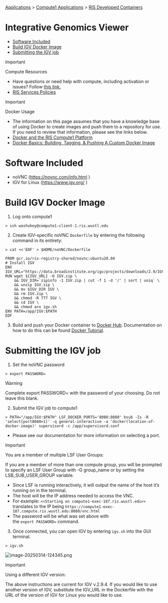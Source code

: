 
[Applications](../../../Applications.md) > [Compute1 Applications](../../Compute1%20Applications.md) > [RIS Developed Containers](../RIS%20Developed%20Containers.md)

# Integrative Genomics Viewer

- [Software Included](#software-included)
- [Build IGV Docker Image](#build-igv-docker-image)
- [Submitting the IGV job](#submitting-the-igv-job)

> [!IMPORTANT]
> Compute Resources
>
> - Have questions or need help with compute, including activation or issues? Follow [this link.](https://washu.atlassian.net/servicedesk/customer/portal/2/group/6/create/43)
> - [RIS Services Policies](../../../RIS%20Services%20Policies.md)

> [!IMPORTANT]
> Docker Usage
>
> - The information on this page assumes that you have a knowledge base of using Docker to create images and push them to a repository for use. If you need to review that information, please see the links below.
> - [Docker and the RIS Compute1 Platform](../../../Compute1/Docker%20and%20the%20RIS%20Compute1%20Platform.md)
> - [Docker Basics: Building, Tagging, & Pushing A Custom Docker Image](../../../Docker/Docker%20Basics_%20Building,%20Tagging,%20&%20Pushing%20A%20Custom%20Docker%20Image.md)

# Software Included

- noVNC (<https://novnc.com/info.html> )
- IGV for Linux (<https://www.igv.org/> )

# Build IGV Docker Image

1. Log onto compute1

```
> ssh washukey@compute1-client-1.ris.wustl.edu
```

2. Create IGV-specific noVNC `Dockerfile` by entering the following command in its entirety:

```
> cat <<'EOF' > $HOME/noVNC/Dockerfile

FROM gcr.io/ris-registry-shared/novnc:ubuntu20.04
# Install IGV
ENV IGV_URL="https://data.broadinstitute.org/igv/projects/downloads/2.9/IGV_Linux_2.9.4_WithJava.zip"
RUN wget ${IGV_URL} -O IGV.zip \
    && IGV_DIR=`zipinfo -1 IGV.zip | cut -f 1 -d '/' | sort | uniq` \
    && unzip IGV.zip \
    && mv $IGV_DIR IGV \
    && rm IGV.zip \
    && chmod -R 777 IGV \
    && cd IGV \
    && chmod a+x igv.sh
ENV PATH=/app/IGV:$PATH
EOF
```

3. Build and push your Docker container to [Docker Hub](https://hub.docker.com/). Documentation on how to do this can be found [Docker Tutorial](../../../Docker/Docker%20Tutorial.md).

# Submitting the IGV job

1. Set the noVNC password

```
> export PASSWORD=
```

> [!WARNING]
> Complete export PASSWORD= with the password of your choosing. Do not leave this blank.

2. Submit the IGV job to compute1

```
> PATH="/app/IGV:$PATH" LSF_DOCKER_PORTS='8080:8080' bsub -Is -R 'select[port8080=1]' -q general-interactive -a 'docker(location-of-docker-image)' supervisord -c /app/supervisord.conf
```

- Please see our documentation for more information on selecting a port.

> [!IMPORTANT]
> You are a member of multiple LSF User Groups:
>
> If you are a member of more than one compute group, you will be prompted to specify an LSF User Group with -G group\_name or by setting the LSB\_SUB\_USER\_GROUP variable.

- Since LSF is running interactively, it will output the name of the host it’s running on in the terminal.
- The host will be the IP address needed to access the VNC.
- For example: `<<Starting on compute1-exec-187.ris.wustl.edu>>` translates to the IP being `https://compute1-exec-187.compute.ris.wustl.edu:8080/vnc.html`
- The password will be what was set above with the `export PASSWORD=` command.

3. Once connected, you can open IGV by entering `igv.sh` into the GUI terminal.

```
> igv.sh
```

![image-20250314-124345.png](../../../../attachments/64e668ba-64a2-40dd-9ded-a203dc4b0a3e.png)
> [!IMPORTANT]
> Using a different IGV version:
>
> The above instructions are current for IGV v.2.9.4. If you would like to use another version of IGV, substitute the IGV\_URL in the Dockerfile with the URL of the version of IGV for Linux you would like to use.
